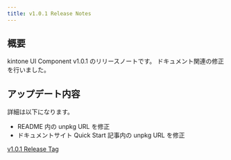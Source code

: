 ```yaml
---
title: v1.0.1 Release Notes
---
```


## 概要

kintone UI Component v1.0.1 のリリースノートです。
ドキュメント関連の修正を行いました。

## アップデート内容

詳細は以下になります。

- README 内の unpkg URL を修正
- ドキュメントサイト Quick Start 記事内の unpkg URL を修正

[v1.0.1 Release Tag](https://github.com/kintone-labs/kintone-ui-component/releases/tag/v1.0.1)
